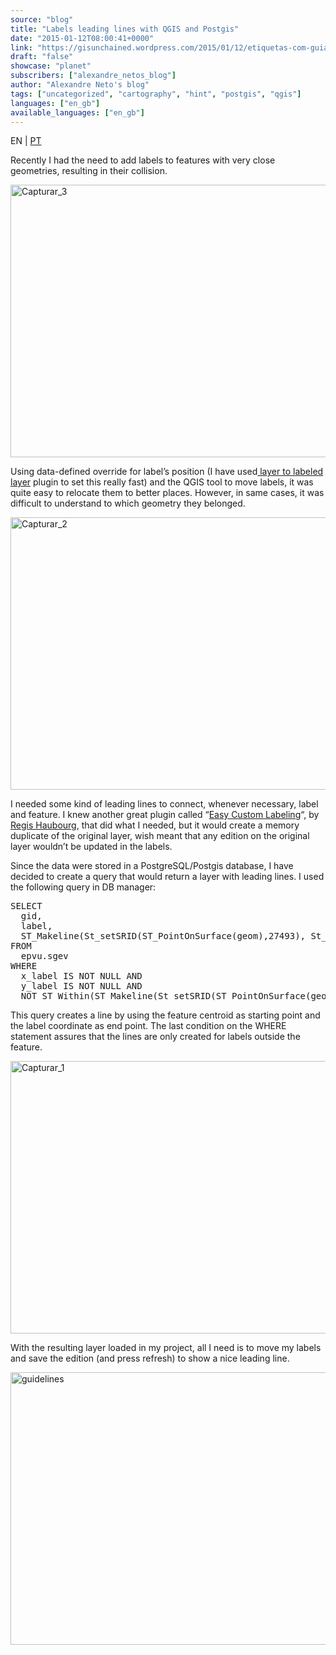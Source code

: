 ```yaml
---
source: "blog"
title: "Labels leading lines with QGIS and Postgis"
date: "2015-01-12T08:00:41+0000"
link: "https://gisunchained.wordpress.com/2015/01/12/etiquetas-com-guias-em-qgis-e-postgis-labels-leading-lines-with-qgis-and-postgis/"
draft: "false"
showcase: "planet"
subscribers: ["alexandre_netos_blog"]
author: "Alexandre Neto's blog"
tags: ["uncategorized", "cartography", "hint", "postgis", "qgis"]
languages: ["en_gb"]
available_languages: ["en_gb"]
---
```


<p style="text-align: left;">EN | <span style="color: #808080;"><a href="https://sigsemgrilhetas.wordpress.com/2015/01/12/etiquetas-com-guias-em-qgis-e-postgis-labels-leading-lines-with-qgis-and-postgis/">PT</a></span></p>
<p>Recently I had the need to add labels to features with very close geometries, resulting in their collision.</p>
<p><img alt="Capturar_3" class="size-large wp-image-550 aligncenter" height="436" src="/img/subscribers/alexandre_netos_blog/etiquetas-com-guias-em-qgis-e-postgis-labels-leading-lines-with-qgis-and-postgis/capturar_3-e1420735767497.webp" width="584"/></p>
<p>Using data-defined override for label’s position (I have used<a href="https://plugins.qgis.org/plugins/toLabeledLayer/"> layer to labeled layer</a> plugin to set this really fast) and the QGIS tool to move labels, it was quite easy to relocate them to better places. However, in same cases, it was difficult to understand to which geometry they belonged.</p>
<p><img alt="Capturar_2" class="size-large wp-image-549 aligncenter" height="436" src="/img/subscribers/alexandre_netos_blog/etiquetas-com-guias-em-qgis-e-postgis-labels-leading-lines-with-qgis-and-postgis/capturar_2-e1420735797114.webp" width="584"/></p>
<p>I needed some kind of leading lines to connect, whenever necessary, label and feature. I knew another great plugin called “<a href="https://plugins.qgis.org/plugins/EasyCustomLabeling/">Easy Custom Labeling</a>“, by <a href="https://plugins.qgis.org/plugins/author/Regis%2520Haubourg%2520%2528Agence%2520de%2520l%2527eau%2520Adour%2520Garonne%2529/" title="Plugins by Regis Haubourg (Agence de l'eau Adour Garonne)">Regis Haubourg</a>, that did what I needed, but it would create a memory duplicate of the original layer, wish meant that any edition on the original layer wouldn’t be updated in the labels.</p>
<p>Since the data were stored in a PostgreSQL/Postgis database, I have decided to create a query that would return a layer with leading lines. I used the following query in DB manager:</p>
<pre class="brush: sql; title: ; notranslate">
SELECT
  gid,
  label,
  ST_Makeline(St_setSRID(ST_PointOnSurface(geom),27493), St_setSRID(St_Point(x_label::numeric, y_label::numeric),27493))
FROM
  epvu.sgev
WHERE
  x_label IS NOT NULL AND
  y_label IS NOT NULL AND
  NOT ST_Within(ST_Makeline(St_setSRID(ST_PointOnSurface(geom),27493), St_setSRID(St_Point(x_label::numeric, y_label::numeric),27493)),geom))</pre>
<p>This query creates a line by using the feature centroid as starting point and the label coordinate as end point. The last condition on the WHERE statement assures that the lines are only created for labels outside the feature.</p>
<p><a href="https://gisunchained.files.wordpress.com/2015/01/capturar_1-e1420735837615.png"><img alt="Capturar_1" class="size-large wp-image-548 aligncenter" height="436" src="/img/subscribers/alexandre_netos_blog/etiquetas-com-guias-em-qgis-e-postgis-labels-leading-lines-with-qgis-and-postgis/capturar_1-e1420735837615.webp" width="584"/></a></p>
<p>With the resulting layer loaded in my project, all I need is to move my labels and save the edition (and press refresh) to show a nice leading line.</p>
<p><a href="https://gisunchained.files.wordpress.com/2015/01/guidelines1.gif"><img alt="guidelines" class="wp-image-554 size-full aligncenter" height="436" src="/img/subscribers/alexandre_netos_blog/etiquetas-com-guias-em-qgis-e-postgis-labels-leading-lines-with-qgis-and-postgis/guidelines1.gif" width="584"/></a></p>
